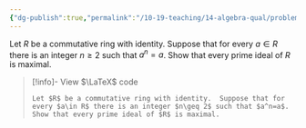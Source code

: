```yaml
---
{"dg-publish":true,"permalink":"/10-19-teaching/14-algebra-qual/problem-bank/ring-theory/a-ring-in-which-all-prime-ideals-are-maximal/","tags":["ring_theory"],"updated":"2025-03-17T07:35:45-07:00"}
---
```


Let $R$ be a commutative ring with identity.  Suppose that for every $a\in R$ there is an integer $n\geq 2$ such that $a^n=a$. Show that every prime ideal of $R$ is maximal.

> [!info]- View $\LaTeX$ code
> ```
> Let $R$ be a commutative ring with identity.  Suppose that for every $a\in R$ there is an integer $n\geq 2$ such that $a^n=a$. Show that every prime ideal of $R$ is maximal.
> ```